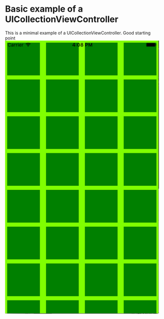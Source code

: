# Basic example of a UICollectionViewController

This is a minimal example of a UICollectionViewController. Good starting point
![alt text](https://github.com/fsaint/collectionview/blob/master/images/basic_screenshot.png?raw=true "simple example of app view")

